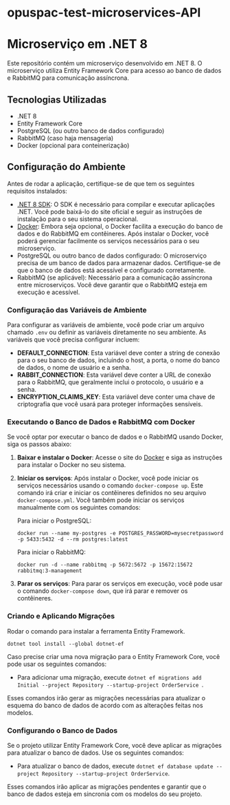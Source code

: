 # opuspac-test-microservices-API
# Microserviço em .NET 8

Este repositório contém um microserviço desenvolvido em .NET 8. O microserviço utiliza Entity Framework Core para acesso ao banco de dados e RabbitMQ para comunicação assíncrona.

## Tecnologias Utilizadas

- .NET 8
- Entity Framework Core
- PostgreSQL (ou outro banco de dados configurado)
- RabbitMQ (caso haja mensageria)
- Docker (opcional para conteinerização)

## Configuração do Ambiente

Antes de rodar a aplicação, certifique-se de que tem os seguintes requisitos instalados:

- [.NET 8 SDK](https://dotnet.microsoft.com/download/dotnet/8.0): O SDK é necessário para compilar e executar aplicações .NET. Você pode baixá-lo do site oficial e seguir as instruções de instalação para o seu sistema operacional.
- [Docker](https://www.docker.com/): Embora seja opcional, o Docker facilita a execução do banco de dados e do RabbitMQ em contêineres. Após instalar o Docker, você poderá gerenciar facilmente os serviços necessários para o seu microserviço.
- PostgreSQL ou outro banco de dados configurado: O microserviço precisa de um banco de dados para armazenar dados. Certifique-se de que o banco de dados está acessível e configurado corretamente.
- RabbitMQ (se aplicável): Necessário para a comunicação assíncrona entre microserviços. Você deve garantir que o RabbitMQ esteja em execução e acessível.

### Configuração das Variáveis de Ambiente

Para configurar as variáveis de ambiente, você pode criar um arquivo chamado `.env` ou definir as variáveis diretamente no seu ambiente. As variáveis que você precisa configurar incluem:

- **DEFAULT_CONNECTION**: Esta variável deve conter a string de conexão para o seu banco de dados, incluindo o host, a porta, o nome do banco de dados, o nome de usuário e a senha.
- **RABBIT_CONNECTION**: Esta variável deve conter a URL de conexão para o RabbitMQ, que geralmente inclui o protocolo, o usuário e a senha.
- **ENCRYPTION_CLAIMS_KEY**: Esta variável deve conter uma chave de criptografia que você usará para proteger informações sensíveis.

### Executando o Banco de Dados e RabbitMQ com Docker

Se você optar por executar o banco de dados e o RabbitMQ usando Docker, siga os passos abaixo:

1. **Baixar e instalar o Docker**: Acesse o site do [Docker](https://www.docker.com) e siga as instruções para instalar o Docker no seu sistema.
2. **Iniciar os serviços**: Após instalar o Docker, você pode iniciar os serviços necessários usando o comando `docker-compose up`. Este comando irá criar e iniciar os contêineres definidos no seu arquivo `docker-compose.yml`. Você também pode iniciar os serviços manualmente com os seguintes comandos:

   Para iniciar o PostgreSQL:
   ```
   docker run --name my-postgres -e POSTGRES_PASSWORD=mysecretpassword -p 5433:5432 -d --rm postgres:latest
   ```

   Para iniciar o RabbitMQ:
   ```
   docker run -d --name rabbitmq -p 5672:5672 -p 15672:15672 rabbitmq:3-management
   ```
3. **Parar os serviços**: Para parar os serviços em execução, você pode usar o comando `docker-compose down`, que irá parar e remover os contêineres.

### Criando e Aplicando Migrações

Rodar o comando para instalar a ferramenta Entity Framework.
```
dotnet tool install --global dotnet-ef
```

Caso precise criar uma nova migração para o Entity Framework Core, você pode usar os seguintes comandos:

- Para adicionar uma migração, execute `dotnet ef migrations add Initial --project Repository --startup-project OrderService `.


Esses comandos irão gerar as migrações necessárias para atualizar o esquema do banco de dados de acordo com as alterações feitas nos modelos.

### Configurando o Banco de Dados

Se o projeto utilizar Entity Framework Core, você deve aplicar as migrações para atualizar o banco de dados. Use os seguintes comandos:

- Para atualizar o banco de dados, execute `dotnet ef database update --project Repository --startup-project OrderService`.

Esses comandos irão aplicar as migrações pendentes e garantir que o banco de dados esteja em sincronia com os modelos do seu projeto.

